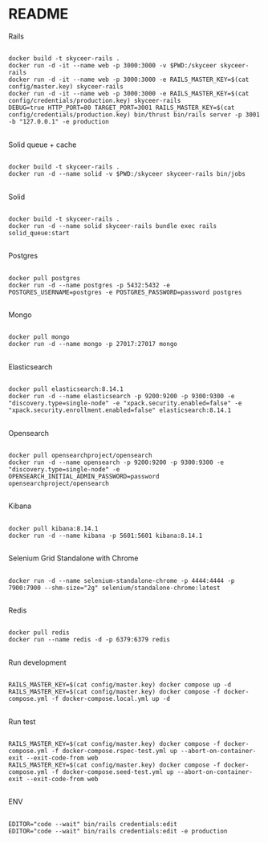 # README

Rails
  ##
    docker build -t skyceer-rails .
    docker run -d -it --name web -p 3000:3000 -v $PWD:/skyceer skyceer-rails
    docker run -d -it --name web -p 3000:3000 -e RAILS_MASTER_KEY=$(cat config/master.key) skyceer-rails
    docker run -d -it --name web -p 3000:3000 -e RAILS_MASTER_KEY=$(cat config/credentials/production.key) skyceer-rails
    DEBUG=true HTTP_PORT=80 TARGET_PORT=3001 RAILS_MASTER_KEY=$(cat config/credentials/production.key) bin/thrust bin/rails server -p 3001 -b "127.0.0.1" -e production
  ##
Solid queue + cache
  ##
    docker build -t skyceer-rails .
    docker run -d --name solid -v $PWD:/skyceer skyceer-rails bin/jobs
  ##
Solid
  ##
    docker build -t skyceer-rails .
    docker run -d --name solid skyceer-rails bundle exec rails solid_queue:start
  ##
Postgres
  ##
    docker pull postgres
    docker run -d --name postgres -p 5432:5432 -e POSTGRES_USERNAME=postgres -e POSTGRES_PASSWORD=password postgres
  ##
Mongo
  ##
    docker pull mongo
    docker run -d --name mongo -p 27017:27017 mongo
  ##
Elasticsearch
  ##
    docker pull elasticsearch:8.14.1
    docker run -d --name elasticsearch -p 9200:9200 -p 9300:9300 -e "discovery.type=single-node" -e "xpack.security.enabled=false" -e "xpack.security.enrollment.enabled=false" elasticsearch:8.14.1
  ##
Opensearch
  ##
    docker pull opensearchproject/opensearch
    docker run -d --name opensearch -p 9200:9200 -p 9300:9300 -e "discovery.type=single-node" -e OPENSEARCH_INITIAL_ADMIN_PASSWORD=password opensearchproject/opensearch
  ##
Kibana
  ##
    docker pull kibana:8.14.1
    docker run -d --name kibana -p 5601:5601 kibana:8.14.1
  ##
Selenium Grid Standalone with Chrome
  ##
    docker run -d --name selenium-standalone-chrome -p 4444:4444 -p 7900:7900 --shm-size="2g" selenium/standalone-chrome:latest
  ##
Redis
  ##
    docker pull redis
    docker run --name redis -d -p 6379:6379 redis
  ##
Run development
  ##
    RAILS_MASTER_KEY=$(cat config/master.key) docker compose up -d
    RAILS_MASTER_KEY=$(cat config/master.key) docker compose -f docker-compose.yml -f docker-compose.local.yml up -d
  ##
Run test
  ##
    RAILS_MASTER_KEY=$(cat config/master.key) docker compose -f docker-compose.yml -f docker-compose.rspec-test.yml up --abort-on-container-exit --exit-code-from web
    RAILS_MASTER_KEY=$(cat config/master.key) docker compose -f docker-compose.yml -f docker-compose.seed-test.yml up --abort-on-container-exit --exit-code-from web
  ##
ENV
  ##
    EDITOR="code --wait" bin/rails credentials:edit
    EDITOR="code --wait" bin/rails credentials:edit -e production
  ##
  
